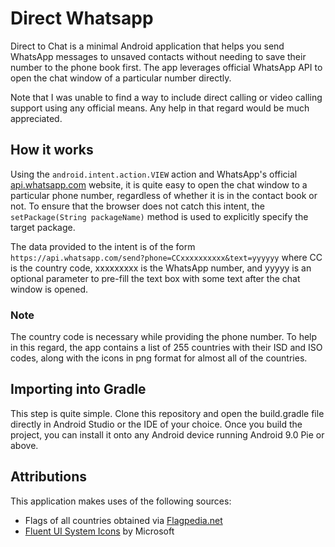 # Direct Whatsapp
Direct to Chat is a minimal Android application that helps you send WhatsApp messages to unsaved contacts without needing to save their number to the phone book first. The app leverages official WhatsApp API to open the chat window of a particular number directly.

Note that I was unable to find a way to include direct calling or video calling support using any official means. Any help in that regard would be much appreciated.


## How it works
Using the ``android.intent.action.VIEW`` action and WhatsApp\'s official [api.whatsapp.com](https://api.whatsapp.com) website, it is quite easy to open the chat window to a particular phone number, regardless of whether it is in the contact book or not. To ensure that the browser does not catch this intent, the ``setPackage(String packageName)`` method is used to explicitly specify the target package.

The data provided to the intent is of the form ```https://api.whatsapp.com/send?phone=CCxxxxxxxxxx&text=yyyyyy``` where CC is the country code, xxxxxxxxx is the WhatsApp number, and yyyyy is an optional parameter to pre-fill the text box with some text after the chat window is opened.

### Note
The country code is necessary while providing the phone number. To help in this regard, the app contains a list of 255 countries with their ISD and ISO codes, along with the icons in png format for almost all of the countries.

## Importing into Gradle
This step is quite simple. Clone this repository and open the build.gradle file directly in Android Studio or the IDE of your choice.
Once you build the project, you can install it onto any Android device running Android 9.0 Pie or above.

## Attributions
This application makes uses of the following sources:
- Flags of all countries obtained via [Flagpedia.net](https://flagpedia.net)
- [Fluent UI System Icons](https://github.com/microsoft/fluentui-system-icons) by Microsoft

[^1]: Google Play and the Google Play logo are trademarks of Google LLC.
